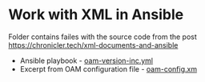 # Work with XML in Ansible 
Folder contains failes with the source code from the post https://chronicler.tech/xml-documents-and-ansible
* Ansible playbook - [oam-version-inc.yml](./oam-version-inc.yml)
* Excerpt from OAM configuration file - [oam-config.xm](./oam-config.xml)

